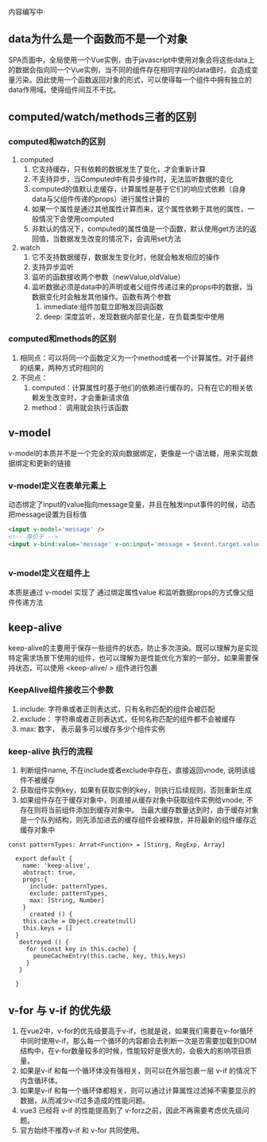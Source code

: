 <Badge type="warning">内容编写中</Badge>


## data为什么是一个函数而不是一个对象
SPA页面中，全局使用一个Vue实例，由于javascript中使用对象会将这些data上的数据会指向同一个Vue实例，当不同的组件存在相同字段的data值时，会造成变量污染。因此使用一个函数返回对象的形式，可以使得每一个组件中拥有独立的data作用域。使得组件间互不干扰。

## computed/watch/methods三者的区别
### computed和watch的区别
1. computed
    1. 它支持缓存，只有依赖的数据发生了变化，才会重新计算
    2. 不支持异步，当Computed中有异步操作时，无法监听数据的变化
    3. computed的值默认走缓存，计算属性是基于它们的响应式依赖（自身data与父组件传递的props）进行属性计算的
    4. 如果一个属性是通过其他属性计算而来，这个属性依赖于其他的属性，一般情况下会使用computed
    5. 非默认的情况下，computed的属性值是一个函数，默认使用get方法的返回值，当数据发生改变的情况下，会调用set方法
2. watch
    1. 它不支持数据缓存，数据发生变化时，他就会触发相应的操作
    2. 支持异步监听
    3. 监听的函数接收两个参数（newValue,oldValue）
    4. 监听数据必须是data中的声明或者父组件传递过来的props中的数据，当数据变化时会触发其他操作。函数有两个参数
        1. immediate:组件加载立即触发回调函数
        2. deep: 深度监听，发现数据内部变化是，在负载类型中使用

### computed和methods的区别
1. 相同点：可以将同一个函数定义为一个method或者一个计算属性。对于最终的结果，两种方式时相同的
2. 不同点：
    1. computed：计算属性时基于他们的依赖进行缓存的，只有在它的相关依赖发生改变时，才会重新请求值
    2. method： 调用就会执行该函数

## v-model
v-model的本质并不是一个完全的双向数据绑定，更像是一个语法糖，用来实现数据绑定和更新的链接

### v-model定义在表单元素上
动态绑定了input的value指向message变量，并且在触发input事件的时候，动态把message设置为目标值

```html
<input v-model='message' />
<!-- 等价于 -->
<input v-bind:value='message' v-on:input='message = $event.target.value'
  
```

### v-model定义在组件上
本质是通过 v-model 实现了 通过绑定属性value 和监听数据props的方式像父组件传递方法



## keep-alive
keep-alive的主要用于保存一些组件的状态，防止多次渲染。既可以理解为是实现特定需求场景下使用的组件，也可以理解为是性能优化方案的一部分。如果需要保持状态，可以使用 <keep-alive/ > 组件进行包裹

### KeepAlive组件接收三个参数
1. include: 字符串或者正则表达式，只有名称匹配的组件会被匹配
2. exclude： 字符串或者正则表达式，任何名称匹配的组件都不会被缓存
3. max: 数字， 表示最多可以缓存多少个组件实例

### keep-alive 执行的流程
1. 判断组件name, 不在include或者exclude中存在，直接返回vnode, 说明该组件不被缓存
2. 获取组件实例key，如果有获取实例的key，则执行后续规则，否则重新生成
3. 如果组件存在于缓存对象中，则直接从缓存对象中获取组件实例给vnode, 不存在则将当前组件添加到缓存对象中。 当最大缓存数量达到时，由于缓存对象是一个队列结构，则先添加进去的缓存组件会被释放，并将最新的组件缓存近缓存对象中

```vue
const patternTypes: Arrat<Function> = [Stinrg, RegExp, Array]

  export default {
    name: 'keep-alive',
    abstract: true,
    props:{
      include: patternTypes,
      exclude: patternTypes,
      max: [String, Number]
    }
      created () {
    this.cache = Object.create(null)
    this.keys = []
  }
   destroyed () {
     for (const key in this.cache) {
       peuneCacheEntry(this.cache, key, this,keys)
     }
   }

  }
```

## v-for 与 v-if 的优先级
1. 在vue2中，v-for的优先级要高于v-if，也就是说，如果我们需要在v-for循环中同时使用v-if，那么每一个循环的内容都会去判断一次是否需要加载到DOM结构中，在v-for数量较多的时候，性能较好是很大的，会极大的影响项目质量。
2. 如果是v-if 和每一个循环体没有强相关，则可以在外层包裹一层 v-if 的情况下内含循环体。
3. 如果是v-if 和每一个循环体都相关，则可以通过计算属性过滤掉不需要显示的数据，从而减少v-if过多造成的性能问题。
4. vue3 已经将 v-if 的性能提高到了 v-forz之前，因此不再需要考虑优先级问题。
5. 官方始终不推荐v-if 和 v-for 共同使用。

